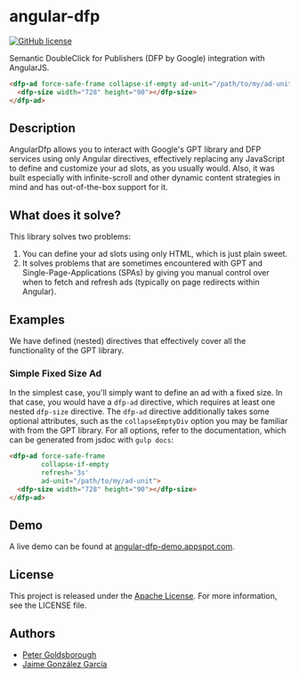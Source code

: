 # angular-dfp

[![GitHub license](https://img.shields.io/github/license/mashape/apistatus.svg?style=flat-square)](http://goldsborough.mit-license.org)

Semantic DoubleClick for Publishers (DFP by Google) integration with AngularJS.

```HTML
<dfp-ad force-safe-frame collapse-if-empty ad-unit="/path/to/my/ad-unit">
  <dfp-size width="728" height="90"></dfp-size>
</dfp-ad>
```

## Description

AngularDfp allows you to interact with Google's GPT library and DFP services
using only Angular directives, effectively replacing any JavaScript to define
and customize your ad slots, as you usually would. Also, it was built especially
with infinite-scroll and other dynamic content strategies in mind and has
out-of-the-box support for it.

## What does it solve?

This library solves two problems:

1. You can define your ad slots using only HTML, which is just plain sweet.
2. It solves problems that are sometimes encountered with GPT and
Single-Page-Applications (SPAs) by giving you manual control over when to fetch
and refresh ads (typically on page redirects within Angular).

## Examples

We have defined (nested) directives that effectively cover all the functionality
of the GPT library.

### Simple Fixed Size Ad

In the simplest case, you'll simply want to define an ad with a fixed size. In
that case, you would have a `dfp-ad` directive, which requires at least one
nested `dfp-size` directive. The `dfp-ad` directive additionally takes some
optional attributes, such as the `collapseEmptyDiv` option you may be familiar
with from the GPT library. For all options, refer to the documentation, which
can be generated from jsdoc with `gulp docs`:

```HTML
<dfp-ad force-safe-frame
        collapse-if-empty
        refresh='3s'
        ad-unit="/path/to/my/ad-unit">
  <dfp-size width="728" height="90"></dfp-size>
</dfp-ad>
```

## Demo

A live demo can be found at
[angular-dfp-demo.appspot.com](http://angular-dfp-demo.appspot.com).

## License

This project is released under the [Apache
License](https://www.apache.org/licenses/LICENSE-2.0). For more information, see
the LICENSE file.

## Authors

* [Peter Goldsborough](http://github.com/goldsborough)
* [Jaime González García](http://github.com/vintharas)
